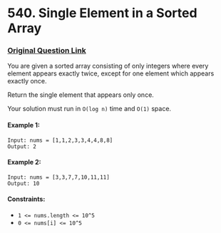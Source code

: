 # 540. Single Element in a Sorted Array

### [Original Question Link](https://leetcode.com/problems/single-element-in-a-sorted-array/)

You are given a sorted array consisting of only integers where every element appears exactly twice, except for one element which appears exactly once.

Return the single element that appears only once.

Your solution must run in ```O(log n)``` time and ```O(1)``` space.



#### Example 1:
```
Input: nums = [1,1,2,3,3,4,4,8,8]
Output: 2
```

#### Example 2:
```
Input: nums = [3,3,7,7,10,11,11]
Output: 10
```

#### Constraints:
* ```1 <= nums.length <= 10^5```
* ```0 <= nums[i] <= 10^5```